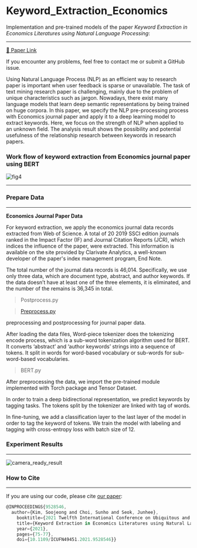 
# Keyword_Extraction_Economics

Implementation and pre-trained models of the paper *Keyword Extraction in Economics Literatures using Natural Language Processing*:

---

[🔗 Paper Link](https://ieeexplore.ieee.org/stamp/stamp.jsp?arnumber=9528546)

If you encounter any problems, feel free to contact me or submit a GitHub issue.

Using Natural Language Process (NLP) as an efficient way to research paper is important when user feedback is sparse or unavailable.
The task of text mining research paper is challenging, mainly due to the problem of unique characteristics such as jargon.
Nowadays, there exist many language models that learn deep semantic representations by being trained on huge corpora.
In this paper, we specify the NLP pre-processing process with Economics journal paper and apply it to a deep learning model to extract keywords.
Here, we focus on the strength of NLP when applied to an unknown field.
The analysis result shows the possibility and potential usefulness of the relationship research between keywords in research papers.

### Work flow of keyword extraction from Economics journal paper using BERT
![fig4](https://user-images.githubusercontent.com/48557539/193765866-86792ecd-420d-426d-996b-627aa0584efc.jpg)

---


### Prepare Data

---

**Economics Journal Paper Data**

For keyword extraction, we apply the economics journal data records extracted from Web of Science. A total of 20 2019 SSCI edition journals ranked in the Impact Factor (IF) and Journal Citation Reports (JCR), which indices the influence of the paper, were extracted. This information is available on the site provided by Clarivate Analytics, a well-known developer of the paper's index management program, End Note. 

The total number of the journal data records is 46,014.
Specifically, we use only three data, which are document type, abstract, and author keywords.
If the data doesn’t have at least one of the three elements, it is eliminated, and the number
of the remains is 36,345 in total.

> Postprocess.py
> 

> [Preprocess.py](http://Preprocess.py)
> 

preprocessing and postprocessing for journal paper data. 

After loading the data files, Word-piece tokenizer does the tokenizing encode process, which is a sub-word tokenization algorithm used for BERT. It converts ‘abstract’ and ‘author keywords’ strings into a sequence of tokens. It split in words for word-based vocabulary or sub-words for sub-word-based vocabularies.

> BERT.py
> 

After preprocessing the data, we import the pre-trained module implemented with Torch package and Tensor Dataset. 

In order to train a deep bidirectional representation, we predict keywords by tagging tasks. The tokens split by the tokenizer are linked with tag of words. 

In fine-tuning, we add a classification layer to the last layer of the model in order to tag the keyword of tokens. We train the model with labeling and tagging with cross-entropy loss with batch size of 12.

### Experiment Results

---
![camera_ready_result](https://user-images.githubusercontent.com/48557539/193765896-4a0252df-1b1b-4e65-92df-1f1d474623f9.PNG)


### How to Cite

---

If you are using our code, please cite [our paper](https://ieeexplore.ieee.org/document/9528546):

```jsx
@INPROCEEDINGS{9528546,
  author={Kim, Soojeong and Choi, Sunho and Seok, Junhee},  
	booktitle={2021 Twelfth International Conference on Ubiquitous and Future Networks (ICUFN)},   
	title={Keyword Extraction in Economics Literatures using Natural Language Processing},   
	year={2021},  
	pages={75-77},  
	doi={10.1109/ICUFN49451.2021.9528546}}
```
